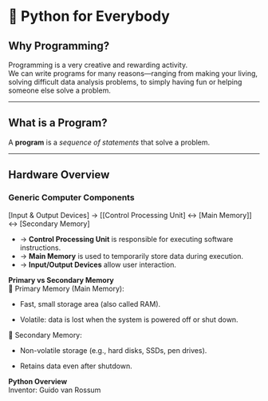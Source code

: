 # 🧠 Python for Everybody

## Why Programming?

Programming is a very creative and rewarding activity.  
We can write programs for many reasons—ranging from making your living, solving difficult data analysis problems, to simply having fun or helping someone else solve a problem.

---

## What is a Program?

A **program** is a *sequence of statements* that solve a problem.

---

## Hardware Overview

### Generic Computer Components

[Input & Output Devices] → [[Control Processing Unit] ↔ [Main Memory]] ↔ [Secondary Memory]
                              
- → **Control Processing Unit** is responsible for executing software instructions.
- → **Main Memory** is used to temporarily store data during execution.
- → **Input/Output Devices** allow user interaction.

**Primary vs Secondary Memory**  
🧠 Primary Memory (Main Memory):

- Fast, small storage area (also called RAM).

- Volatile: data is lost when the system is powered off or shut down.

🧠 Secondary Memory:

- Non-volatile storage (e.g., hard disks, SSDs, pen drives).

- Retains data even after shutdown.

**Python Overview**  
Inventor: Guido van Rossum
